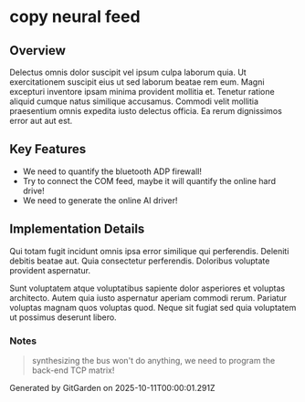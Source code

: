 # copy neural feed

## Overview
Delectus omnis dolor suscipit vel ipsum culpa laborum quia. Ut exercitationem suscipit eius ut sed laborum beatae rem eum. Magni excepturi inventore ipsam minima provident mollitia et. Tenetur ratione aliquid cumque natus similique accusamus. Commodi velit mollitia praesentium omnis expedita iusto delectus officia. Ea rerum dignissimos error aut aut est.

## Key Features
- We need to quantify the bluetooth ADP firewall!
- Try to connect the COM feed, maybe it will quantify the online hard drive!
- We need to generate the online AI driver!

## Implementation Details
Qui totam fugit incidunt omnis ipsa error similique qui perferendis. Deleniti debitis beatae aut. Quia consectetur perferendis. Doloribus voluptate provident aspernatur.
 Sunt voluptatem atque voluptatibus sapiente dolor asperiores et voluptas architecto. Autem quia iusto aspernatur aperiam commodi rerum. Pariatur voluptas magnam quos voluptas quod. Neque sit fugiat sed quia voluptatem ut possimus deserunt libero.

### Notes
> synthesizing the bus won't do anything, we need to program the back-end TCP matrix!

Generated by GitGarden on 2025-10-11T00:00:01.291Z